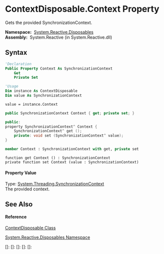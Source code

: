 # ContextDisposable.Context Property

Gets the provided SynchronizationContext.

**Namespace:**  [System.Reactive.Disposables](System.Reactive.Disposables\System.Reactive.Disposables.md)  
**Assembly:**  System.Reactive (in System.Reactive.dll)

## Syntax

```vb
'Declaration
Public Property Context As SynchronizationContext
    Get
    Private Set
```

```vb
'Usage
Dim instance As ContextDisposable
Dim value As SynchronizationContext

value = instance.Context
```

```csharp
public SynchronizationContext Context { get; private set; }
```

```c++
public:
property SynchronizationContext^ Context {
    SynchronizationContext^ get ();
    private: void set (SynchronizationContext^ value);
}
```

```fsharp
member Context : SynchronizationContext with get, private set
```

```jscript
function get Context () : SynchronizationContext
private function set Context (value : SynchronizationContext)
```

#### Property Value

Type: [System.Threading.SynchronizationContext](https://msdn.microsoft.com/en-us/library/wx31754f)  
The provided context.

## See Also

#### Reference

[ContextDisposable Class](ContextDisposable\ContextDisposable.md)

[System.Reactive.Disposables Namespace](System.Reactive.Disposables\System.Reactive.Disposables.md)

[]: 
[]: 
[]: 
[]: 
[]: 